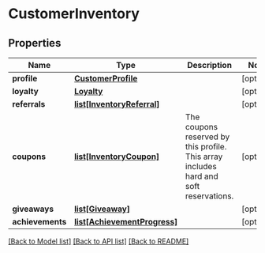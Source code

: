 # CustomerInventory

## Properties
Name | Type | Description | Notes
------------ | ------------- | ------------- | -------------
**profile** | [**CustomerProfile**](CustomerProfile.md) |  | [optional] 
**loyalty** | [**Loyalty**](Loyalty.md) |  | [optional] 
**referrals** | [**list[InventoryReferral]**](InventoryReferral.md) |  | [optional] 
**coupons** | [**list[InventoryCoupon]**](InventoryCoupon.md) | The coupons reserved by this profile. This array includes hard and soft reservations.  | [optional] 
**giveaways** | [**list[Giveaway]**](Giveaway.md) |  | [optional] 
**achievements** | [**list[AchievementProgress]**](AchievementProgress.md) |  | [optional] 

[[Back to Model list]](../README.md#documentation-for-models) [[Back to API list]](../README.md#documentation-for-api-endpoints) [[Back to README]](../README.md)


